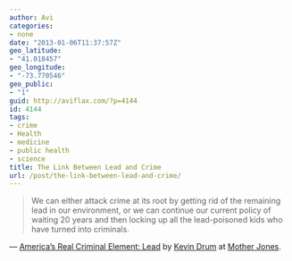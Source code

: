 ```yaml
---
author: Avi
categories:
- none
date: "2013-01-06T11:37:57Z"
geo_latitude:
- "41.018457"
geo_longitude:
- "-73.770546"
geo_public:
- "1"
guid: http://aviflax.com/?p=4144
id: 4144
tags:
- crime
- Health
- medicine
- public health
- science
title: The Link Between Lead and Crime
url: /post/the-link-between-lead-and-crime/
---
```

<blockquote cite="http://www.motherjones.com/environment/2013/01/lead-crime-link-gasoline">
  <p>
    We can either attack crime at its root by getting rid of the remaining lead in our environment, or we can continue our current policy of waiting 20 years and then locking up all the lead-poisoned kids who have turned into criminals.
  </p>
</blockquote>

— [America&#8217;s Real Criminal Element: Lead](http://www.motherjones.com/environment/2013/01/lead-crime-link-gasoline) by [Kevin Drum](http://www.motherjones.com/authors/kevin-drum) at [Mother Jones](http://www.motherjones.com/).